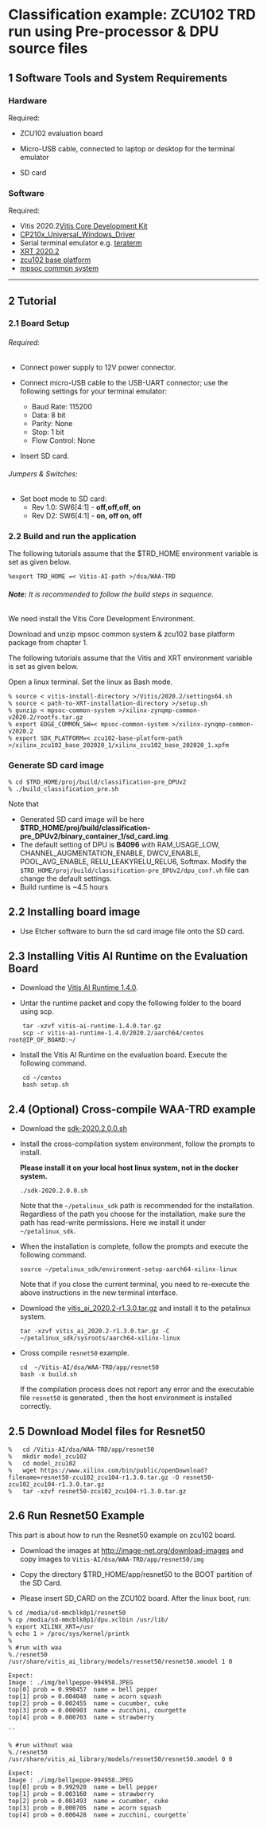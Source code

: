 # Classification example: ZCU102 TRD run using Pre-processor & DPU source files

## 1 Software Tools and System Requirements

### Hardware

Required:

- ZCU102 evaluation board

- Micro-USB cable, connected to laptop or desktop for the terminal emulator

- SD card

### Software

  Required:
  - Vitis 2020.2[Vitis Core Development Kit](https://www.xilinx.com/support/download/index.html/content/xilinx/en/downloadNav/vitis/2020-2.html) 
  - [CP210x_Universal_Windows_Driver](https://www.silabs.com/documents/public/software/CP210x_Universal_Windows_Driver.zip)
  - Serial terminal emulator e.g. [teraterm](http://logmett.com/tera-term-the-latest-version)
  - [XRT 2020.2](https://github.com/Xilinx/XRT/tree/2020.2)
  - [zcu102 base platform](https://www.xilinx.com/member/forms/download/design-license-zcu102-base.html?filename=xilinx_zcu102_base_202020_1.zip)
  - [mpsoc common system](https://www.xilinx.com/member/forms/download/xef.html?filename=xilinx-zynqmp-common-v2020.2.tar.gz)

------


## 2 Tutorial

### 2.1 Board Setup

###### Required:

- Connect power supply to 12V power connector.

- Connect micro-USB cable to the USB-UART connector; use the following settings for your terminal emulator:

  - Baud Rate: 115200
  - Data: 8 bit
  - Parity: None
  - Stop: 1 bit
  - Flow Control: None

- Insert SD card.

###### Jumpers & Switches:

  - Set boot mode to SD card:
    - Rev 1.0: SW6[4:1] - **off,off,off, on**
    - Rev D2: SW6[4:1] - **on, off on, off**


### 2.2 Build and run the application

The following tutorials assume that the $TRD_HOME environment variable is set as given below.

```
%export TRD_HOME =< Vitis-AI-path >/dsa/WAA-TRD
```

###### **Note:** It is recommended to follow the build steps in sequence.

We need install the Vitis Core Development Environment.

Download and unzip mpsoc common system & zcu102 base platform package from chapter 1.

The following tutorials assume that the Vitis and XRT environment variable is set as given below.

Open a linux terminal. Set the linux as Bash mode.

```
% source < vitis-install-directory >/Vitis/2020.2/settings64.sh
% source < path-to-XRT-installation-directory >/setup.sh
% gunzip < mpsoc-common-system >/xilinx-zynqmp-common-v2020.2/rootfs.tar.gz
% export EDGE_COMMON_SW=< mpsoc-common-system >/xilinx-zynqmp-common-v2020.2 
% export SDX_PLATFORM=< zcu102-base-platform-path >/xilinx_zcu102_base_202020_1/xilinx_zcu102_base_202020_1.xpfm

```

### Generate SD card image

```
% cd $TRD_HOME/proj/build/classification-pre_DPUv2
% ./build_classification_pre.sh
```
Note that 
- Generated SD card image will be here **$TRD_HOME/proj/build/classification-pre_DPUv2/binary_container_1/sd_card.img**.
- The default setting of DPU is **B4096** with RAM_USAGE_LOW, CHANNEL_AUGMENTATION_ENABLE, DWCV_ENABLE, POOL_AVG_ENABLE, RELU_LEAKYRELU_RELU6, Softmax. Modify the `$TRD_HOME/proj/build/classification-pre_DPUv2/dpu_conf.vh` file can change the default settings.
- Build runtime is ~4.5 hours

## 2.2 Installing board image
- Use Etcher software to burn the sd card image file onto the SD card.


## 2.3 Installing Vitis AI Runtime on the Evaluation Board

- Download the [Vitis AI Runtime 1.4.0](https://www.xilinx.com/bin/public/openDownload?filename=vitis-ai-runtime-1.4.0.tar.gz). 

- Untar the runtime packet and copy the following folder to the board using scp.
```
	tar -xzvf vitis-ai-runtime-1.4.0.tar.gz
	scp -r vitis-ai-runtime-1.4.0/2020.2/aarch64/centos root@IP_OF_BOARD:~/
```
- Install the Vitis AI Runtime on the evaluation board. Execute the following command.
```
	cd ~/centos
	bash setup.sh
```
## 2.4 (Optional) Cross-compile WAA-TRD example
* Download the [sdk-2020.2.0.0.sh](https://www.xilinx.com/bin/public/openDownload?filename=sdk-2020.2.0.0.sh)

* Install the cross-compilation system environment, follow the prompts to install. 

    **Please install it on your local host linux system, not in the docker system.**
    ```
    ./sdk-2020.2.0.0.sh
    ```
    Note that the `~/petalinux_sdk` path is recommended for the installation. Regardless of the path you choose for the installation, make sure the path has read-write permissions. 
Here we install it under `~/petalinux_sdk`.

* When the installation is complete, follow the prompts and execute the following command.
    ```
    source ~/petalinux_sdk/environment-setup-aarch64-xilinx-linux
    ```
    Note that if you close the current terminal, you need to re-execute the above instructions in the new terminal interface.

* Download the [vitis_ai_2020.2-r1.3.0.tar.gz](https://www.xilinx.com/bin/public/openDownload?filename=vitis_ai_2020.2-r1.3.0.tar.gz) and install it to the petalinux system.
    ```
    tar -xzvf vitis_ai_2020.2-r1.3.0.tar.gz -C ~/petalinux_sdk/sysroots/aarch64-xilinx-linux
    ```

* Cross compile `resnet50` example.
    ```
    cd  ~/Vitis-AI/dsa/WAA-TRD/app/resnet50
    bash -x build.sh
    ```
    If the compilation process does not report any error and the executable file `resnet50` is generated , then the host environment is installed correctly.



## 2.5 Download Model files for Resnet50

```
%	cd /Vitis-AI/dsa/WAA-TRD/app/resnet50
%	mkdir model_zcu102
%	cd model_zcu102
%	wget https://www.xilinx.com/bin/public/openDownload?filename=resnet50-zcu102_zcu104-r1.3.0.tar.gz -O resnet50-zcu102_zcu104-r1.3.0.tar.gz
%	tar -xzvf resnet50-zcu102_zcu104-r1.3.0.tar.gz
```

## 2.6 Run Resnet50 Example
This part is about how to run the Resnet50 example on zcu102 board.

* Download the images at http://image-net.org/download-images and copy images to `Vitis-AI/dsa/WAA-TRD/app/resnet50/img` 

* Copy the directory $TRD_HOME/app/resnet50 to the BOOT partition of the SD Card.

* Please insert SD_CARD on the ZCU102 board. After the linux boot, run:

```
% cd /media/sd-mmcblk0p1/resnet50
% cp /media/sd-mmcblk0p1/dpu.xclbin /usr/lib/
% export XILINX_XRT=/usr
% echo 1 > /proc/sys/kernel/printk
%
% #run with waa
%./resnet50 /usr/share/vitis_ai_library/models/resnet50/resnet50.xmodel 1 0

Expect:
Image : ./img/bellpeppe-994958.JPEG
top[0] prob = 0.990457  name = bell pepper
top[1] prob = 0.004048  name = acorn squash
top[2] prob = 0.002455  name = cucumber, cuke
top[3] prob = 0.000903  name = zucchini, courgette
top[4] prob = 0.000703  name = strawberry

``

% #run without waa
%./resnet50 /usr/share/vitis_ai_library/models/resnet50/resnet50.xmodel 0 0

Expect:
Image : ./img/bellpeppe-994958.JPEG
top[0] prob = 0.992920  name = bell pepper
top[1] prob = 0.003160  name = strawberry
top[2] prob = 0.001493  name = cucumber, cuke
top[3] prob = 0.000705  name = acorn squash
top[4] prob = 0.000428  name = zucchini, courgette`
